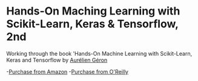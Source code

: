 # Hands-On Maching Learning with Scikit-Learn, Keras & Tensorflow, 2nd
 Working through the book 'Hands-On Machine Learning with Scikit-Learn, Keras and Tensorflow by [Aurélien Géron](https://github.com/ageron/handson-ml)
 
-[Purchase from Amazon](https://www.amazon.com/Hands-Machine-Learning-Scikit-Learn-TensorFlow/dp/1492032646)
-[Purchase from O'Reilly](https://www.oreilly.com/library/view/hands-on-machine-learning/9781492032632/)
